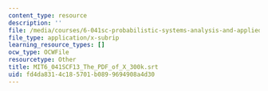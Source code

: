 ```yaml
---
content_type: resource
description: ''
file: /media/courses/6-041sc-probabilistic-systems-analysis-and-applied-probability-fall-2013/fd4da8314c185701b0899694908a4d30_MIT6_041SCF13_The_PDF_of_X_300k.vtt
file_type: application/x-subrip
learning_resource_types: []
ocw_type: OCWFile
resourcetype: Other
title: MIT6_041SCF13_The_PDF_of_X_300k.srt
uid: fd4da831-4c18-5701-b089-9694908a4d30
---
```

